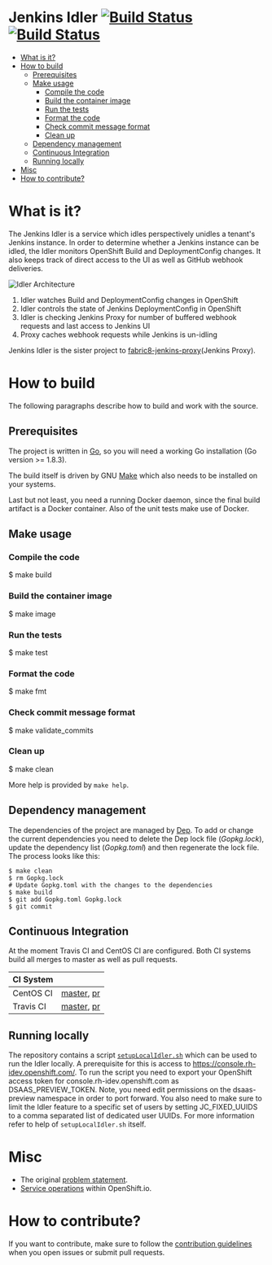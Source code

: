 # Jenkins Idler [![Build Status](https://ci.centos.org/buildStatus/icon?job=devtools-fabric8-jenkins-idler-build-master)](https://ci.centos.org/job/devtools-fabric8-jenkins-idler-build-master/) [![Build Status](https://travis-ci.org/fabric8-services/fabric8-jenkins-idler.svg?branch=master)](https://travis-ci.org/fabric8-services/fabric8-jenkins-idler)


<!-- MarkdownTOC -->

- [What is it?](#what-is-it)
- [How to build](#how-to-build)
  - [Prerequisites](#prerequisites)
  - [Make usage](#make-usage)
    - [Compile the code](#compile-the-code)
    - [Build the container image](#build-the-container-image)
    - [Run the tests](#run-the-tests)
    - [Format the code](#format-the-code)
    - [Check commit message format](#check-commit-message-format)
    - [Clean up](#clean-up)
  - [Dependency management](#dependency-management)
  - [Continuous Integration](#continuous-integration)
  - [Running locally](#running-locally)
- [Misc](#misc)
- [How to contribute?](#how-to-contribute)

<!-- /MarkdownTOC -->

<a name="what-is-it"></a>
# What is it?

The Jenkins Idler is a service which idles perspectively unidles a tenant's Jenkins instance.
In order to determine whether a Jenkins instance can be idled, the Idler monitors OpenShift Build and DeploymentConfig changes.
It also keeps track of direct access to the UI as well as GitHub webhook deliveries.

![Idler Architecture](https://docs.google.com/drawings/d/e/2PACX-1vRht1rgNES66f729QUcN5oGSxtTSGVgUL_8r_c-K_Jr-iK0FWeHDak5I32l1yMiY-tN-nqQhIRYvo1G/pub?w=426&h=441)

1. Idler watches Build and DeploymentConfig changes in OpenShift
2. Idler controls the state of Jenkins DeploymentConfig in OpenShift
3. Idler is checking Jenkins Proxy for number of buffered webhook requests and last access to Jenkins UI
4. Proxy caches webhook requests while Jenkins is un-idling

Jenkins Idler is the sister project to [fabric8-jenkins-proxy](https://github.com/fabric8-services/fabric8-jenkins-proxy)(Jenkins Proxy).

<a name="how-to-build"></a>
# How to build

The following paragraphs describe how to build and work with the source.

<a name="prerequisites"></a>
## Prerequisites

The project is written in [Go](https://golang.org/), so you will need a working Go installation (Go version >= 1.8.3).

The build itself is driven by GNU [Make](https://www.gnu.org/software/make/) which also needs to be installed on your systems.

Last but not least, you need a running Docker daemon, since the final build artifact is a Docker container. Also of the unit tests make use of Docker.

<a name="make-usage"></a>
## Make usage

<a name="compile-the-code"></a>
### Compile the code

   $ make build

<a name="build-the-container-image"></a>
### Build the container image

   $ make image

<a name="run-the-tests"></a>
### Run the tests

   $ make test

<a name="format-the-code"></a>
### Format the code

   $ make fmt

<a name="check-commit-message-format"></a>
### Check commit message format

   $ make validate_commits

<a name="clean-up"></a>
### Clean up

   $ make clean

More help is provided by `make help`.

<a name="dependency-management"></a>
## Dependency management

The dependencies of the project are managed by [Dep](https://github.com/golang/dep).
To add or change the current dependencies you need to delete the Dep lock file (_Gopkg.lock_), update the dependency list (_Gopkg.toml_) and then regenerate the lock file.
The process looks like this:

    $ make clean
    $ rm Gopkg.lock
    # Update Gopkg.toml with the changes to the dependencies
    $ make build
    $ git add Gopkg.toml Gopkg.lock
    $ git commit

<a name="continuous-integration"></a>
## Continuous Integration

At the moment Travis CI and CentOS CI are configured.
Both CI systems build all merges to master as well as pull requests.

| CI System |   |
|-----------|---|
| CentOS CI | [master](https://ci.centos.org/job/devtools-fabric8-jenkins-idler-build-master/), [pr](https://ci.centos.org/job/devtools-fabric8-jenkins-idler/)|
| Travis CI | [master](https://travis-ci.org/fabric8-services/fabric8-jenkins-idler/), [pr](https://travis-ci.org/fabric8-services/fabric8-jenkins-idler/pull_requests)|

<a name="running-locally"></a>
## Running locally

The repository contains a script [`setupLocalIdler.sh`](./scripts/setupLocalIdler.sh) which can be used to run the Idler locally.
A prerequisite for this is access to https://console.rh-idev.openshift.com/.
To run the script you need to export your OpenShift access token for console.rh-idev.openshift.com as DSAAS_PREVIEW_TOKEN.
Note, you need edit permissions on the dsaas-preview namespace in order to port forward.
You also need to make sure to limit the Idler feature to a specific set of users by setting JC_FIXED_UUIDS to a comma separated list of dedicated user UUIDs.
For more information refer to help of `setupLocalIdler.sh` itself.

<a name="misc"></a>
# Misc

* The original [problem statement](./docs/problem-statement.md).
* [Service operations](https://docs.google.com/document/d/14rKA_Uxve5f_mFNK4vhKhXrMcquiy25AQ5tpHJQwtbc/edit#heading=h.x2mo7jq5mjcz) within OpenShift.io.

<a name="how-to-contribute"></a>
# How to contribute?

If you want to contribute, make sure to follow the [contribution guidelines](./CONTRIBUTING.md) when you open issues or submit pull requests.
